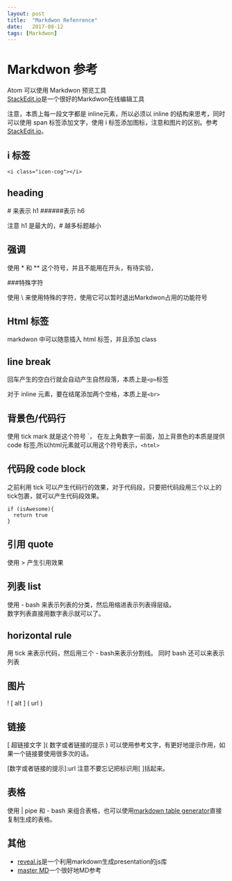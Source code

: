```yaml
---
layout: post
title:  "Markdwon Refenrence"
date:   2017-08-12
tags: [Markdwon]
---
```


# Markdwon 参考

Atom 可以使用 Markdwon 预览工具  
[StackEdit.io](1)是一个很好的Markdwon在线编辑工具

注意，本质上每一段文字都是 inline元素，所以必须以 inline 的结构来思考，同时可以使用 span 标签添加文字，使用 i 标签添加图标，注意和图片的区别。参考[StackEdit.io](1)。

## i 标签

`<i class="icon-cog"></i>`  

## heading

\# 来表示 h1 \#\#\#\#\#\#表示 h6

注意 h1 是最大的，\# 越多标题越小

## 强调

使用 \* 和 \*\* 这个符号，并且不能用在开头，有待实验，


###特殊字符

使用 \\ 来使用特殊的字符，使用它可以暂时退出Markdwon占用的功能符号

## Html 标签

markdwon 中可以随意插入 html 标签，并且添加 class  

## line break

回车产生的空白行就会自动产生自然段落，本质上是`<p>`标签

对于 inline 元素，要在结尾添加两个空格，本质上是`<br>`

## 背景色/代码行  

使用 tick mark 就是这个符号 \`， 在左上角数字一前面，加上背景色的本质是提供 code 标签,所以html元素就可以用这个符号表示，`<html>`

## 代码段 code block

之前利用 tick 可以产生代码行的效果，对于代码段，只要把代码段用三个以上的tick包裹，就可以产生代码段效果。

```
if (isAwesome){
  return true
}
```
## 引用 quote

使用 \> 产生引用效果

## 列表 list
使用 \- bash 来表示列表的分类，然后用缩进表示列表得层级。  
数字列表直接用数字表示就可以了。

## horizontal rule
用 tick 来表示代码，然后用三个 \- bash来表示分割线。
同时 bash 还可以来表示列表

## 图片
\! \[ alt \] \( url \)

## 链接

\[ 超链接文字 \]\( 数字或者链接的提示 \)
可以使用参考文字，有更好地提示作用，如果一个链接要使用很多次的话。  

\[数字或者链接的提示\]\:url
 注意不要忘记把标识用\[ \]括起来。

## 表格

使用 \| pipe 和 \- bash 来组合表格，也可以使用[markdown table generator](2)直接复制生成的表格。

## 其他
- [reveal.js](3)是一个利用markdown生成presentation的js库
- [master MD](4)一个很好地MD参考

[1]: https://stackedit.io/  
[2]: http://www.tablesgenerator.com/markdown_tables  
[3]: http://lab.hakim.se/reveal-js/#/
[4]: https://guides.github.com/features/mastering-markdown/
